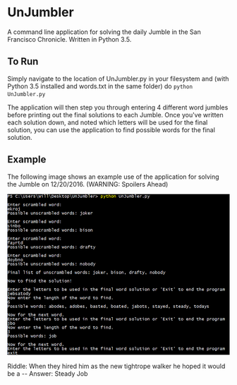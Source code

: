 # UnJumbler
A command line application for solving the daily Jumble in the San Francisco Chronicle. Written in Python 3.5.

## To Run
Simply navigate to the location of UnJumbler.py in your filesystem and (with Python 3.5 installed and words.txt in the same folder) do
`python UnJumbler.py`

The application will then step you through entering 4 different word jumbles before printing out the final solutions to each Jumble.
Once you've written each solution down, and noted which letters will be used for the final solution, you can use the application to find
possible words for the final solution.

## Example
The following image shows an example use of the application for solving the Jumble on 12/20/2016. (WARNING: Spoilers Ahead)

![Example-usage](https://github.com/slotterbackW/UnJumbler/blob/master/UnJumbler-Screenshot.png "Example usage")

Riddle: When they hired him as the new tightrope walker he hoped it would be a --
Answer: Steady Job
